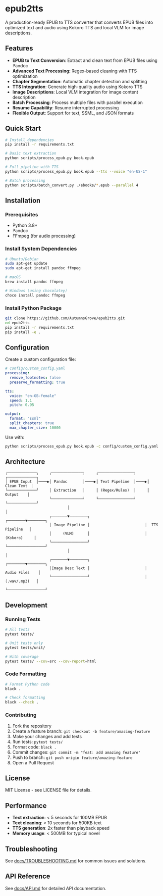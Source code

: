 # epub2tts

A production-ready EPUB to TTS converter that converts EPUB files into optimized text and audio using Kokoro TTS and local VLM for image descriptions.

## Features

- **EPUB to Text Conversion**: Extract and clean text from EPUB files using Pandoc
- **Advanced Text Processing**: Regex-based cleaning with TTS optimization
- **Chapter Segmentation**: Automatic chapter detection and splitting
- **TTS Integration**: Generate high-quality audio using Kokoro TTS
- **Image Descriptions**: Local VLM integration for image content description
- **Batch Processing**: Process multiple files with parallel execution
- **Resume Capability**: Resume interrupted processing
- **Flexible Output**: Support for text, SSML, and JSON formats

## Quick Start

```bash
# Install dependencies
pip install -r requirements.txt

# Basic text extraction
python scripts/process_epub.py book.epub

# Full pipeline with TTS
python scripts/process_epub.py book.epub --tts --voice "en-US-1"

# Batch processing
python scripts/batch_convert.py ./ebooks/*.epub --parallel 4
```

## Installation

### Prerequisites

- Python 3.8+
- Pandoc
- FFmpeg (for audio processing)

### Install System Dependencies

```bash
# Ubuntu/Debian
sudo apt-get update
sudo apt-get install pandoc ffmpeg

# macOS
brew install pandoc ffmpeg

# Windows (using chocolatey)
choco install pandoc ffmpeg
```

### Install Python Package

```bash
git clone https://github.com/AutumnsGrove/epub2tts.git
cd epub2tts
pip install -r requirements.txt
pip install -e .
```

## Configuration

Create a custom configuration file:

```yaml
# config/custom_config.yaml
processing:
  remove_footnotes: false
  preserve_formatting: true

tts:
  voice: "en-GB-female"
  speed: 1.1
  pitch: 0.95

output:
  format: "ssml"
  split_chapters: true
  max_chapter_size: 10000
```

Use with:
```bash
python scripts/process_epub.py book.epub -c config/custom_config.yaml
```

## Architecture

```
┌─────────────┐     ┌──────────────┐     ┌────────────────┐     ┌─────────────┐
│ EPUB Input  │────▶│ Pandoc       │────▶│ Text Pipeline  │────▶│ Clean Text  │
└─────────────┘     │ Extraction   │     │ (Regex/Rules)  │     │   Output    │
                    └──────────────┘     └────────────────┘     └─────────────┘
                            │                                            │
                    ┌───────▼────────┐                         ┌────────▼────────┐
                    │ Image Pipeline │                         │  TTS Pipeline   │
                    │     (VLM)      │                         │    (Kokoro)     │
                    └────────────────┘                         └─────────────────┘
                            │                                            │
                    ┌───────▼────────┐                         ┌────────▼────────┐
                    │Image Desc Text │                         │  Audio Files    │
                    └────────────────┘                         │   (.wav/.mp3)   │
                                                               └─────────────────┘
```

## Development

### Running Tests

```bash
# All tests
pytest tests/

# Unit tests only
pytest tests/unit/

# With coverage
pytest tests/ --cov=src --cov-report=html
```

### Code Formatting

```bash
# Format Python code
black .

# Check formatting
black --check .
```

### Contributing

1. Fork the repository
2. Create a feature branch: `git checkout -b feature/amazing-feature`
3. Make your changes and add tests
4. Run tests: `pytest tests/`
5. Format code: `black .`
6. Commit changes: `git commit -m "feat: add amazing feature"`
7. Push to branch: `git push origin feature/amazing-feature`
8. Open a Pull Request

## License

MIT License - see LICENSE file for details.

## Performance

- **Text extraction**: < 5 seconds for 100MB EPUB
- **Text cleaning**: < 10 seconds for 500KB text
- **TTS generation**: 2x faster than playback speed
- **Memory usage**: < 500MB for typical novel

## Troubleshooting

See [docs/TROUBLESHOOTING.md](docs/TROUBLESHOOTING.md) for common issues and solutions.

## API Reference

See [docs/API.md](docs/API.md) for detailed API documentation.